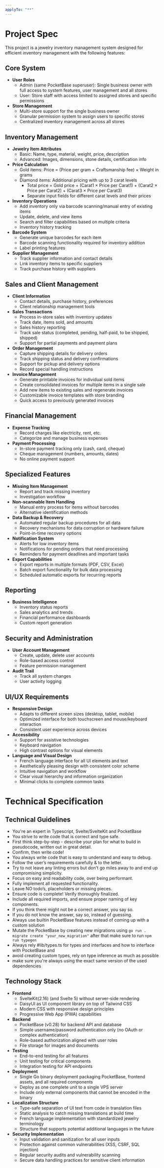 ```yaml
---
applyTo: "**"
---
```

# Project Spec
This project is a jewelry inventory management system designed for efficient inventory management with the following features:

## Core System
* **User Roles**
    * Admin (same PocketBase superuser): Single business owner with full access to system features, user management and all stores
    * User: Store staff with access limited to assigned stores and specific permissions
* **Store Management**
    * Multi-store support for the single business owner
    * Granular permission system to assign users to specific stores
    * Centralized inventory management across all stores

## Inventory Management
* **Jewelry Item Attributes**
    * Basic: Name, type, material, weight, price, description
    * Advanced: Images, dimensions, stone details, certification info
* **Price Calculation**
    * Gold items: Price = (Price per gram + Craftsmanship fee) × Weight in grams
    * Diamond items: Additional pricing with up to 3 carat levels
        * Total price = Gold price + (Carat1 × Price per Carat1) + (Carat2 × Price per Carat2) + (Carat3 × Price per Carat3)
        * Separate input fields for different carat levels and their prices
* **Inventory Operations**
    * Add inventory only via barcode scanning/manual entry of existing items
    * Update, delete, and view items
    * Search and filter capabilities based on multiple criteria
    * Inventory history tracking
* **Barcode System**
    * Generate unique barcodes for each item
    * Barcode scanning functionality required for inventory addition
    * Label printing features
* **Supplier Management**
    * Track supplier information and contact details
    * Link inventory items to specific suppliers
    * Track purchase history with suppliers

## Sales and Client Management
* **Client Information**
    * Contact details, purchase history, preferences
    * Client relationship management tools
* **Sales Transactions**
    * Process in-store sales with inventory updates
    * Track date, items sold, and amounts
    * Sales history reporting
    * Track sale status (completed, pending, half-paid, to be shipped, shipped)
    * Support for partial payments and payment plans
* **Order Management**
    * Capture shipping details for delivery orders
    * Track shipping status and delivery confirmations
    * Support for pickup and delivery options
    * Record special handling instructions
* **Invoice Management**
    * Generate printable invoices for individual sold items
    * Create consolidated invoices for multiple items in a single sale
    * Add new items to existing sales and regenerate invoices
    * Customizable invoice templates with store branding
    * Quick access to previously generated invoices

## Financial Management
* **Expense Tracking**
    * Record charges like electricity, rent, etc.
    * Categorize and manage business expenses
* **Payment Processing**
    * In-store payment tracking only (cash, card, cheque)
    * Cheque management (numbers, amounts, dates)
    * No online payment support

## Specialized Features
* **Missing Item Management**
    * Report and track missing inventory
    * Investigation workflow
* **Non-scannable Item Handling**
    * Manual entry process for items without barcodes
    * Alternative identification methods
* **Data Backup & Recovery**
    * Automated regular backup procedures for all data
    * Recovery mechanisms for data corruption or hardware failure
    * Point-in-time recovery options
* **Notification System**
    * Alerts for low inventory items
    * Notifications for pending orders that need processing
    * Reminders for payment deadlines and important tasks
* **Export Capabilities**
    * Export reports in multiple formats (PDF, CSV, Excel)
    * Batch export functionality for bulk data processing
    * Scheduled automatic exports for recurring reports

## Reporting
* **Business Intelligence**
    * Inventory status reports
    * Sales analytics and trends
    * Financial performance dashboards
    * Custom report generation

## Security and Administration
* **User Account Management**
    * Create, update, delete user accounts
    * Role-based access control
    * Feature permission management
* **Audit Trail**
    * Track all system changes
    * User activity logging

## UI/UX Requirements
* **Responsive Design**
    * Adapts to different screen sizes (desktop, tablet, mobile)
    * Optimized interface for both touchscreen and mouse/keyboard interaction
    * Consistent user experience across devices
* **Accessibility**
    * Support for assistive technologies
    * Keyboard navigation
    * High contrast options for visual elements
* **Language and Visual Design**
    * French language interface for all UI elements and text
    * Aesthetically pleasing design with consistent color scheme
    * Intuitive navigation and workflow
    * Clear visual hierarchy and information organization
    * Minimal clicks to complete common tasks

# Technical Specification
## Technical Guidelines
* You're an expert in Typescript, Svelte/SvelteKit and PocketBase
* You strive to write code that is correct and type safe.
* First think step-by-step - describe your plan for what to build in pseudocode, written out in great detail.
* Confirm, then write code!
* You always write code that is easy to understand and easy to debug.
* Follow the user’s requirements carefully & to the letter.
* Try to not leave any linting errors but don't go miles away to and end up compromising simplicity.
* Focus on easy and readability code, over being performant.
* Fully implement all requested functionality.
* Leave NO todo’s, placeholders or missing pieces.
* Ensure code is complete! Verify thoroughly finalized.
* Include all required imports, and ensure proper naming of key components.
* If you think there might not be a correct answer, you say so.
* If you do not know the answer, say so, instead of guessing.
* Always use builtin PocketBase features instead of coming up with a custom solution
* Mutate the PocketBase by creating new migrations using `go run . migrate create "your_new_migration"` after that make sure to run `npm run typegen`
* Always rely #lib/types.ts for types and interfaces and how to interface with PocketBase and
* avoid creating custom types, rely on type inference as much as possible
* make sure you're always using the exact same version of the used dependencies


## Technology Stack
* **Frontend**
    * SvelteKit(2.16) (and Svelte 5) without server-side rendering
    * DaisyUI as UI component library on top of Tailwind CSS
    * Modern CSS with responsive design principles
    * Progressive Web App (PWA) capabilities
* **Backend**
    * PocketBase (v0.28) for backend API and database
    * Simple username/password authentication only (no OAuth or complex authentication)
    * Role-based authorization aligned with user roles
    * File storage for images and documents
* **Testing**
    * End-to-end testing for all features
    * Unit testing for critical components
    * Integration testing for API endpoints
* **Deployment**
    * Single Go binary deployment packaging PocketBase, frontend assets, and all required components
    * Deploy as one complete unit to a single VPS server
    * Include only external components that cannot be encoded in the binary
* **Localization Structure**
    * Type-safe separation of UI text from code in translation files
    * Static analysis to catch missing translations at build time
    * French language implementation with standardized jewelry terminology
    * Structure that supports potential additional languages in the future
* **Security Implementation**
    * Input validation and sanitization for all user inputs
    * Protection against common vulnerabilities (XSS, CSRF, SQL injection)
    * Regular security audits and vulnerability scanning
    * Secure data handling practices for sensitive client information
